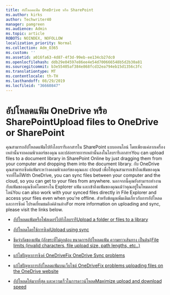 ```yaml
---
title: อัปโหลดแฟ้ม OneDrive หรือ SharePoint
ms.author: kirks
author: Techwriter40
manager: pamgreen
ms.audience: Admin
ms.topic: article
ROBOTS: NOINDEX, NOFOLLOW
localization_priority: Normal
ms.collection: Adm_O365
ms.custom: ''
ms.assetid: a016fa63-4d87-4f3d-99eb-ee134cb27dc0
ms.openlocfilehash: ddb29e04597e86ee4e54d700666548b5d2b30a81
ms.sourcegitcommit: b3e55405af384e868fcd32ea794eb15d1356c3fc
ms.translationtype: MT
ms.contentlocale: th-TH
ms.lasthandoff: 08/29/2019
ms.locfileid: "36660847"
---
```

# <a name="upload-files-to-onedrive-or-sharepoint"></a><span data-ttu-id="a9e61-102">อัปโหลดแฟ้ม OneDrive หรือ SharePoint</span><span class="sxs-lookup"><span data-stu-id="a9e61-102">Upload files to OneDrive or SharePoint</span></span>

<span data-ttu-id="a9e61-103">คุณสามารถอัปโหลดแฟ้มไปยังไลบรารีเอกสารใน SharePoint แบบออนไลน์ โดยเพียงแค่ลากเครื่องเหล่านั้นจากคอมพิวเตอร์ของคุณ และปล่อยรายการเหล่านั้นลงในไลบรารีเอกสาร</span><span class="sxs-lookup"><span data-stu-id="a9e61-103">You can upload files to a document library in SharePoint Online by just dragging them from your computer and dropping them into the document library.</span></span> <span data-ttu-id="a9e61-104">กับ OneDrive คุณสามารถซิงค์แฟ้มระหว่างคอมพิวเตอร์ของคุณและ cloud เพื่อให้คุณสามารถเข้าถึงแฟ้มของคุณจากที่ใดก็</span><span class="sxs-lookup"><span data-stu-id="a9e61-104">With OneDrive, you can sync files between your computer and the cloud, so you can get to your files from anywhere.</span></span> <span data-ttu-id="a9e61-105">นอกจากนี้คุณยังสามารถทำงานกับแฟ้มของคุณซิงค์โดยตรงใน Explorer แฟ้ม และเข้าถึงแฟ้มของคุณแม้ว่าคุณอยู่ในโหมดออฟไลน์</span><span class="sxs-lookup"><span data-stu-id="a9e61-105">You can also work with your synced files directly in File Explorer and access your files even when you're offline.</span></span> <span data-ttu-id="a9e61-106">สำหรับข้อมูลเพิ่มเติมเกี่ยวกับการอัปโหลดและการซิงค์ โปรดเยี่ยมชมลิงค์ด้านล่าง</span><span class="sxs-lookup"><span data-stu-id="a9e61-106">For more information on uploading and sync, please visit the links below.</span></span>

- [<span data-ttu-id="a9e61-107">อัปโหลดแฟ้มหรือโฟลเดอร์ไปยังไลบรารี</span><span class="sxs-lookup"><span data-stu-id="a9e61-107">Upload a folder or files to a library</span></span>](https://support.office.com/article/upload-a-folder-or-files-to-a-document-library-eb18fcba-c953-4d45-8d90-8da66edeacdb)

- [<span data-ttu-id="a9e61-108">อัปโหลดโดยใช้การซิงค์</span><span class="sxs-lookup"><span data-stu-id="a9e61-108">Upload using sync</span></span>](https://support.office.com/article/sync-files-with-the-onedrive-sync-client-in-windows-615391c4-2bd3-4aae-a42a-858262e42a49)

- [<span data-ttu-id="a9e61-109">ขีดจำกัดของแฟ้ม (อักขระที่ไม่ถูกต้อง ขนาดการอัปโหลดแฟ้ม ความยาวเส้นทาง เป็นต้น)</span><span class="sxs-lookup"><span data-stu-id="a9e61-109">File limits (invalid characters, file upload size, path lengths, etc..)</span></span>](https://support.office.com/article/invalid-file-names-and-file-types-in-onedrive-onedrive-for-business-and-sharepoint-64883a5d-228e-48f5-b3d2-eb39e07630fa?ui=en-US&amp;rs=en-US&amp;ad=US)

- [<span data-ttu-id="a9e61-110">แก้ไขปัญหาการซิงค์ OneDrive</span><span class="sxs-lookup"><span data-stu-id="a9e61-110">Fix OneDrive Sync problems</span></span>](https://support.office.com/article/Fix-OneDrive-sync-problems-83ab0d8a-8400-45b0-8dcf-dc8aa8a6bcf8)

- [<span data-ttu-id="a9e61-111">แก้ไขปัญหาการอัปโหลดแฟ้มบนเว็บไซต์ OneDrive</span><span class="sxs-lookup"><span data-stu-id="a9e61-111">Fix problems uploading files on the OneDrive website</span></span>](https://support.office.com/article/Fix-problems-uploading-files-on-the-OneDrive-website-9afcc4a0-e344-4bc9-9c9d-59d3e802247e)

- [<span data-ttu-id="a9e61-112">อัปโหลดให้มากที่สุด และความเร็วในการดาวน์โหลด</span><span class="sxs-lookup"><span data-stu-id="a9e61-112">Maximize upload and download speed</span></span>](https://support.office.com/article/Maximize-upload-and-download-speed-8eeadfb8-501f-406d-997b-98ab6ff67f43)